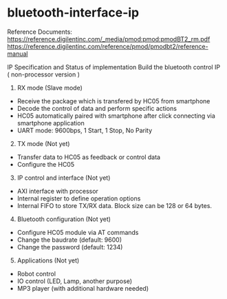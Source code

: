 # bluetooth-interface-ip
Reference Documents:
https://reference.digilentinc.com/_media/pmod:pmod:pmodBT2_rm.pdf 
https://reference.digilentinc.com/reference/pmod/pmodbt2/reference-manual


IP Specification and Status of implementation
Build the bluetooth control IP ( non-processor version )
1. RX mode (Slave mode)
 - Receive the package which is transfered by HC05 from smartphone
 - Decode the control of data and perform specific actions
 - HC05 automatically paired with smartphone after click connecting via smartphone application
 - UART mode: 9600bps, 1 Start, 1 Stop, No Parity

2. TX mode (Not yet)
 - Transfer data to HC05 as feedback or control data
 - Configure the HC05
 
3. IP control and interface (Not yet)
 - AXI interface with processor
 - Internal register to define operation options
 - Internal FIFO to store TX/RX data. Block size can be 128 or 64 bytes.

4. Bluetooth configuration (Not yet)
 - Configure HC05 module via AT commands
 - Change the baudrate (default: 9600)
 - Change the password (default: 1234)

5. Applications (Not yet)
 - Robot control
 - IO control (LED, Lamp, another purpose)
 - MP3 player (with additional hardware needed)
